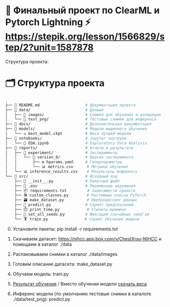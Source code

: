 # 🤖 Финальный проект по ClearML и Pytorch Lightning ⚡ https://stepik.org/lesson/1566829/step/2?unit=1587878

Структура проекта:  
# 🗂️ Структура проекта

```bash
.
├── 📄 README.md                    # Документация проекта
├── 📁 data/                        # Данные
│   ├── 📁 images/                  # Снимки для обучения и валидации
│   └── 📁 test_png/                # Тестовые снимки для инференса
├── 📁 docs/                        # Дополнительная документация
├── 📁 models/                      # Модели машинного обучения
│   └── ⚖️ best_model.ckpt          # Веса лучшей модели
├── 📁 notebooks/                   # Jupyter ноутбуки
│   └── 🔬 EDA.ipynb                # Exploratory Data Analysis
├── 📁 reports/                     # Отчеты и результаты
│   ├── 📁 experiment/              # Эксперименты
│   │   └── 📁 version_0/           # Версия эксперимента
│   │       ├── ⚙️ hparams.yaml     # Гиперпараметры
│   │       └── 📊 metrics.csv      # Метрики обучения
│   └── 📊 inference_results.csv    # Результаты инференса
└── 📁 src/                         # Исходный код
    ├── 🐍 __init__.py              # Пакетный файл
    ├── 🔐 .env                     # Переменные окружения
    ├── 📦 requirements.txt         # Зависимости проекта
    ├── 🛠️ custom_classes.py        # Кастомные классы PyTorch
    ├── 🗃️ make_dataset.py          # Препроцессинг данных
    ├── 🔮 predict.py               # Скрипт предсказаний
    ├── ⏱️ print_time.py            # Утилиты времени
    ├── 🎲 set_all_seeds.py         # Фиксация случайных seed'ов
    └── 🏋️ train.py                # Скрипт обучения модели
``` 
 
0. Установите пакеты: pip install -r requirements.txt

1. Скачиваем датасет: https://nihcc.app.box.com/v/ChestXray-NIHCC и помещаем в каталог ./data 

2. Распаковываем снимки в каталог ./data/images
  
3. Готовим описание датасета: make_dataset.py

4. Обучаем модель: train.py 

5. [Результат обучения](https://app.clear.ml/projects/b5cfcf2792744731b06ee7aa3a3b1e65/experiments/8f3c61ba79614614ad93e57f01842d8b/output/execution) / Вместо обучения модели [скачать веса](https://www.kaggle.com/models/saspav/finetuned-model-itsomkvit-xray-v1)

6. Инференс модели (по умолчанию тестовые снимки в каталоге ./data/test_png): predict.py

